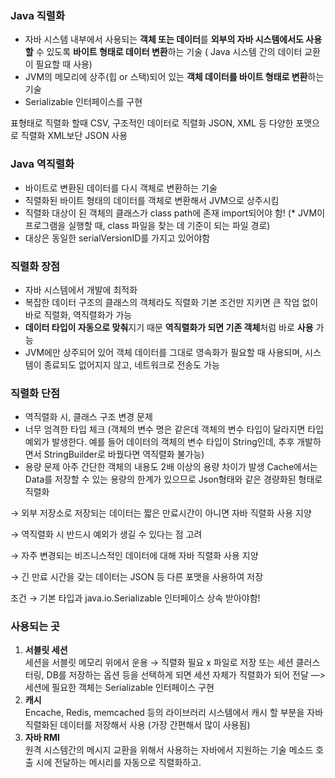 ### Java 직렬화

- 자바 시스템 내부에서 사용되는 **객체 또는 데이터**를 **외부의 자바 시스템에서도 사용할** 수 있도록 **바이트 형태로 데이터 변환**하는 기술 ( Java 시스템 간의 데이터 교환이 필요할 때 사용)
- JVM의 메모리에 상주(힙 or 스택)되어 있는 **객체 데이터를 바이트 형태로 변환**하는 기술
- Serializable 인터페이스를 구현

표형태로 직렬화 할때  CSV, 구조적인 데이터로 직렬화 JSON, XML 등 다양한 포맷으로 직렬화
XML보단 JSON 사용

### Java 역직렬화

- 바이트로 변환된 데이터를 다시 객체로 변환하는 기술
- 직렬화된 바이트 형태의 데이터를 객체로 변환해서 JVM으로 상주시킴
- 직렬화 대상이 된 객체의 클래스가 class path에 존재 import되어야 함!
(* JVM이 프로그램을 실행할 때, class 파일을 찾는 데 기준이 되는 파일 경로)
- 대상은 동일한 serialVersionID를 가지고 있어야함

### 직렬화 장점

- 자바 시스템에서 개발에 최적화
- 복잡한 데이터 구조의 클래스의 객체라도 직렬화 기본 조건만 지키면 큰 작업 없이 바로 직렬화, 역직렬화가 가능
- **데이터 타입이 자동으로 맞춰**지기 때문 **역직렬화가 되면 기존 객체**처럼 바로 **사용** 가능
- JVM에만 상주되어 있어 객체 데이터를 그대로 영속화가 필요할 때 사용되며, 시스템이 종료되도 없어지지 않고, 네트워크로 전송도 가능

### 직렬화 단점

- 역직렬화 시, 클래스 구조 변경 문제
- 너무 엄격한 타입 체크
(객체의 변수 명은 같은데 객체의 변수 타입이 달라지면 타입 예외가 발생한다.
예를 들어 데이터의 객체의 변수 타입이 String인데, 추후 개발하면서 StringBuilder로 바꿨다면 역직렬화 불가능)
- 용량 문제
아주 간단한 객체의 내용도 2배 이상의 용량 차이가 발생
Cache에서는 Data를 저장할 수 있는 용량의 한계가 있으므로 Json형태와 같은 경량화된 형태로 직렬화

→ 외부 저장소로 저장되는 데이터는 짧은 만료시간이 아니면 자바 직렬화 사용 지양

→ 역직렬화 시 반드시 예외가 생길 수 있다는 점 고려

→ 자주 변경되는 비즈니스적인 데이터에 대해 자바 직렬화 사용 지양

→ 긴 만료 시간을 갖는 데이터는 JSON 등 다른 포맷을 사용하여 저장

조건 → 기본 타입과 java.io.Serializable 인터페이스 상속 받아야함!

### 사용되는 곳

1. **서블릿 세션** </br>
세션을 서블릿 메모리 위에서 운용 → 직렬화 필요 x
파일로 저장 또는 세션 클러스터링, DB를 저장하는 옵션 등을 선택하게 되면 세션 자체가 직렬화가 되어 전달 
—>세션에 필요한 객체는 Serializable 인터페이스 구현
2. **캐시** </br>
Encache, Redis, memcached 등의 라이브러리 시스템에서 캐시 할 부분을 자바 직렬화된 데이터를 저장해서 사용 (가장 간편해서 많이 사용됨)
3. **자바 RMI** </br>
원격 시스템간의 메시지 교환을 위해서 사용하는 자바에서 지원하는 기술
메소드 호출 시에 전달하는 메시리를 자동으로 직렬화하고.
